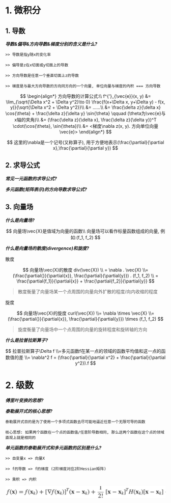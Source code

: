 
# 1. 微积分

## 1. 导数

***导数&偏导&方向导数&梯度分别的含义是什么?***

```
>> 导数是指y随x的变化率

>> 偏导是z在x切面或y切面上的导数

>> 方向导数是任意一个垂直切面上z的导数

>> 梯度是与最大方向导数的方向同方向的一个向量, 单位向量与梯度的内积 === 方向导数
```

$$
\begin{align*}
方向导数的计算公式:\\
f^{'}_{\vec{e}}(x, y) 
&= \lim_{\sqrt{\Delta x^2 + \Delta y^2}\to 0} \frac{f(x+\Delta x, y+\Delta y) - f(x, y)}{\sqrt{\Delta x^2 + \Delta y^2}}\\
&= ......\\
&= \frac{\delta z}{\delta x} \cos{\theta} + \frac{\delta z}{\delta y} \sin{\theta} \qquad (\theta为\vec{e}与x轴的夹角)\\
&= (\frac{\delta z}{\delta x}, \frac{\delta z}{\delta y})^T \cdot(\cos{\theta}, \sin{\theta})\\
&= <梯度\nabla z(x, y). 方向单位向量\vec{e}>
\end{align*}
$$

$$
这里的\nabla是一个记号(又称算子), 用于方便地表示(\frac{\partial}{\partial x},\frac{\partial}{\partial y})
$$

## 2. 求导公式

***常见一元函数的求导公式?***

***多元函数(矩阵表示)的方向导数求导公式?***

## 3. 向量场

***什么是向量场?***

$$
向量场\vec{X}是值域为向量的函数\\
向量场可以看作标量函数组成的向量, 例如:(f_1, f_2)
$$

***什么是向量场的散度(divergence)和旋度?***

散度

$$
向量场\vec{X}的散度
div(\vec{X}) 
\\ = \nabla . \vec{X} 
\\= (\frac{\partial{}}{\partial{x}}, \frac{\partial}{\partial{y}}) . (f_1, f_2) 
\\ = \frac{\partial{f_1}}{\partial{x}} + \frac{\partial{f_2}}{\partial{y}}
$$

> 散度衡量了向量场某一个点周围的向量向外扩散的程度/向内收缩的程度

旋度

$$
向量场\vec{X}的旋度
curl(\vec{X}) 
\\= \nabla \times \vec{X}
\\= (\frac{\partial{}}{\partial{x}}, \frac{\partial}{\partial{y}}) \times (f_1, f_2)
$$

> 旋度衡量了向量场中一个点周围的向量的旋转程度和旋转轴的方向

***什么是拉普拉斯算子?***

$$
拉普拉斯算子\Delta f \\=多元函数f在某一点的领域的函数平均值和这一点的函数值的差
\\= \nabla^2 f = (\frac{\partial}{\partial x^2} + \frac{\partial}{\partial y^2}).f
$$


# 2. 级数

***傅里叶变换的思想?***

***泰勒展开式的核心思想?***

```
泰勒展开式目的是为了使用一个多项式函数去尽可能地逼近任意一个无限可导的函数

核心思想: 如果两个函数在一个点的函数值/任意阶导数相同, 那么这两个函数在这个点的领域直观上就是相同的
```

***单元函数的泰勒展开式和多元函数的区别是什么?***

```
>> 自变量x => 向量X

>> f的导数 => f的梯度 (2阶梯度对应2阶Hessian矩阵)

>> 乘积 => 内积
```

![1699522222419](image/calculus/1699522222419.png)
